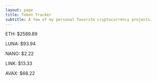```yaml
---
layout: page
title: Token Tracker
subtitle: A few of my personal favorite cryptocurrency projects.
---
```


<!--BEGINCRYPTOINPUT-->
ETH: $2589.89

LUNA: $93.94

NANO: $2.22

LINK: $13.33

AVAX: $68.22

<!--ENDCRYPTOINPUT-->
